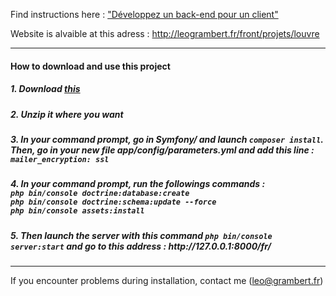 Find instructions here : <a href="https://openclassrooms.com/projects/developpez-un-back-end-pour-un-client">"Développez un back-end pour un client"</a>

Website is alvaible at this adress : <a href="http://leogrambert.fr/front/projets/louvre">http://leogrambert.fr/front/projets/louvre</a>

<hr>

<h4>How to download and use this project</h4>

<h5>1. Download <a href="https://leogrambert.fr/front/projets/louvre/projet4_CPMDev-master.zip">this</a></h5>

<h5>2. Unzip it where you want</h5>

<h5>3. In your command prompt, go in Symfony/ and launch <code>composer install</code>. Then, go in your new file app/config/parameters.yml and add this line : <code>mailer_encryption: ssl</code></h5>

<h5>4. In your command prompt, run the followings commands :<br>
<code>php bin/console doctrine:database:create</code><br>
<code>php bin/console doctrine:schema:update --force</code><br>
<code>php bin/console assets:install</code><br></h5>

<h5>5. Then launch the server with this command <code>php bin/console server:start</code> and go to this address : http://127.0.0.1:8000/fr/</h5>

<hr>

If you encounter problems during installation, contact me (leo@grambert.fr)
